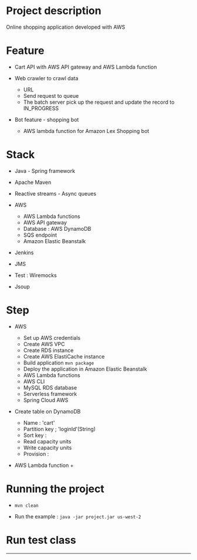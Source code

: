 # Project description
 
Online shopping application developed with AWS 

 

# Feature 


+ Cart API with AWS API gateway and AWS Lambda function 

+ Web crawler to crawl data
    + URL 
    + Send request to queue 
    + The batch server pick up the request and update the record to IN_PROGRESS 
    
+ Bot feature - shopping bot 
    + AWS lambda function for Amazon Lex Shopping bot  





# Stack

 
+ Java - Spring framework

+ Apache Maven 

+ Reactive streams - Async queues 

+ AWS 
    + AWS Lambda functions  
    + AWS API gateway
    + Database : AWS DynamoDB
    + SQS endpoint 
    + Amazon Elastic Beanstalk
       
   
+ Jenkins 

+ JMS  

+ Test : Wiremocks 

+ Jsoup




# Step  
+ AWS
    + Set up AWS credentials 
    + Create AWS VPC 
    + Create RDS instance 
    + Create AWS ElastiCache instance 
    + Build application `mvn package`
    + Deploy the application in Amazon Elastic Beanstalk 
    + AWS Lambda functions 
    + AWS CLI 
    + MySQL RDS database 
    + Serverless framework 
    + Spring Cloud AWS 
    
    
    
    
    
    
    
    
    
    
    
    
    



+ Create table on DynamoDB
    + Name : 'cart'
    + Partition key ; 'loginId'(String)
    + Sort key : 
    + Read capacity units 
    + Write capacity units 
    + Provision :  
    
    
+ AWS Lambda function
    +  
    
    
    
   
    
    
    
# Running the project
 
+ `mvn clean `

+ Run the example : `java -jar project.jar us-west-2`




# Run test class 


 


--------- 












